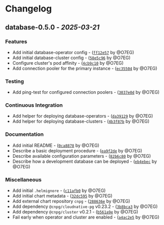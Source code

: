 # Changelog

## database-0.5.0 - *2025-03-21*

### Features

- Add initial database-operator config - ([`ff12e57`](https://github.com/eaasi/helm-charts/commit/ff12e57705af1833322b122f5b77b8a381dc28a3) by @O7EG)
- Add initial database-cluster config - ([`58e5c96`](https://github.com/eaasi/helm-charts/commit/58e5c96d601b066bab36e6f93a568131eb4b6ed1) by @O7EG)
- Configure cluster's pod affinity - ([`4cb9c10`](https://github.com/eaasi/helm-charts/commit/4cb9c104f8fb9e5fbf64dc2519e06594dadd93df) by @O7EG)
- Add connection pooler for the primary instance - ([`ec35504`](https://github.com/eaasi/helm-charts/commit/ec355042175f821363b938589169b17bc4a22588) by @O7EG)

### Testing

- Add ping-test for configured connection poolers - ([`3037e0d`](https://github.com/eaasi/helm-charts/commit/3037e0d3b32c8b25b781e11927bb8ebe59582aee) by @O7EG)

### Continuous Integration

- Add helper for deploying database-operators - ([`da39129`](https://github.com/eaasi/helm-charts/commit/da39129a6fd9daccafab8958ade06c1d851950fb) by @O7EG)
- Add helper for deploying database-clusters - ([`4b3f87b`](https://github.com/eaasi/helm-charts/commit/4b3f87bad99b6f1bf26e14ab94044e75b55240d7) by @O7EG)

### Documentation

- Add initial README - ([`0ca8878`](https://github.com/eaasi/helm-charts/commit/0ca887886970f33595f24eb46cb59668be08c29f) by @O7EG)
- Describe a basic deployment procedure - ([`ea9f2de`](https://github.com/eaasi/helm-charts/commit/ea9f2def197f29cdd849f3b0e9e663c177ff4bdd) by @O7EG)
- Describe available configuration parameters - ([`82b6c80`](https://github.com/eaasi/helm-charts/commit/82b6c8071c4cc527b24089af061748d20cfe052d) by @O7EG)
- Describe how a development database can be deployed - ([`eb4ebec`](https://github.com/eaasi/helm-charts/commit/eb4ebec7d09482704c3cafa8679bc15d47276d23) by @O7EG)

### Miscellaneous

- Add initial `.helmignore` - ([`c11afb0`](https://github.com/eaasi/helm-charts/commit/c11afb000f425caa5c936cce0672af2819f8eaee) by @O7EG)
- Add initial chart metadata - ([`32dc595`](https://github.com/eaasi/helm-charts/commit/32dc595db333a2a9dfd3ac218112249a170601cf) by @O7EG)
- Add external chart repository `cnpg` - ([`288636e`](https://github.com/eaasi/helm-charts/commit/288636eda6c7bec64dce90b373e65dea0066a8b2) by @O7EG)
- Add dependency `@cnpg/cloudnative-pg` v0.23.2 - ([`3b8bca3`](https://github.com/eaasi/helm-charts/commit/3b8bca3f7e382ad380ac29c89acca0f1c8ab19a3) by @O7EG)
- Add dependency `@cnpg/cluster` v0.2.1 - ([`b561a9e`](https://github.com/eaasi/helm-charts/commit/b561a9e0d3934b23689341ac5b1af204f74b9da8) by @O7EG)
- Fail early when operator and cluster are enabled - ([`a4ac2e5`](https://github.com/eaasi/helm-charts/commit/a4ac2e50f89c9e8cf908eb7e174be6df84e40dc8) by @O7EG)
